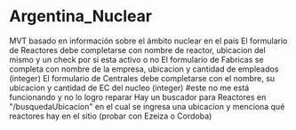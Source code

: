 # Argentina_Nuclear
MVT basado en información sobre el ámbito nuclear en el país
El formulario de Reactores debe completarse con nombre de reactor, ubicacion del mismo y un check por si esta activo o no
El formulario de Fabricas se completa con nombre de la empresa, ubicacion y cantidad de empleados (integer)
El formulario de Centrales debe completarse con el nombre, su ubicacion y cantidad de EC del nucleo (integer) #este no me está funcionando y no lo logro reparar
Hay un buscador para Reactores en "/busquedaUbicacion" en el cual se ingresa una ubicacion y menciona qué reactores hay en el sitio (probar con Ezeiza o Cordoba)

